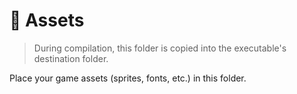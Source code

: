 # 🌠 Assets

> During compilation, this folder is copied into the executable's destination folder.

Place your game assets (sprites, fonts, etc.) in this folder.
